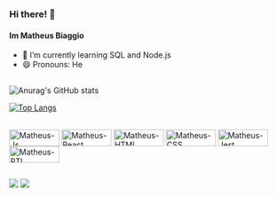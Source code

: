 ### Hi there! 👋
#### Im Matheus Biaggio

- 🌱 I’m currently learning SQL and Node.js
- 😄 Pronouns: He

##

![Anurag's GitHub stats](https://github-readme-stats.vercel.app/api?username=matheusbiaggio&show_icons=true&theme=dark)

[![Top Langs](https://github-readme-stats.vercel.app/api/top-langs/?username=matheusbiaggio&layout=compact)](https://github.com/matheusbiaggio/github-readme-stats)

<div style="display: inline_block"><br>
  <img align="center" alt="Matheus-Js" height="30" width="90" src="https://img.shields.io/badge/JavaScript-F7DF1E?style=for-the-badge&logo=javascript&logoColor=black">
  <img align="center" alt="Matheus-React" height="30" width="90" src="https://img.shields.io/badge/React-20232A?style=for-the-badge&logo=react&logoColor=61DAFB">
  <img align="center" alt="Matheus-HTML" height="30" width="90" src="https://img.shields.io/badge/HTML5-E34F26?style=for-the-badge&logo=html5&logoColor=white">
  <img align="center" alt="Matheus-CSS" height="30" width="90" src="https://img.shields.io/badge/CSS3-1572B6?style=for-the-badge&logo=css3&logoColor=white">
  <img align="center" alt="Matheus-Jest" height="30" width="90" src="https://img.shields.io/badge/Jest-323330?style=for-the-badge&logo=Jest&logoColor=white">
  <img align="center" alt="Matheus-RTL" height="30" width="90" src="https://img.shields.io/badge/testing%20library-323330?style=for-the-badge&logo=testing-library&logoColor=red">
</div>

  ##

<div> 
  <a href = "mailto:matheusbiaggio@gmail.com"><img src="https://img.shields.io/badge/-Gmail-%23333?style=for-the-badge&logo=gmail&logoColor=white" target="_blank"></a>
  <a href="https://www.linkedin.com/in/matheus-biaggio" target="_blank"><img src="https://img.shields.io/badge/-LinkedIn-%230077B5?style=for-the-badge&logo=linkedin&logoColor=white" target="_blank"></a> 
  
</div>
